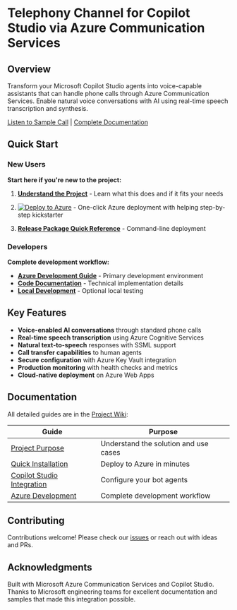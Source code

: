 # Telephony Channel for Copilot Studio via Azure Communication Services

## Overview

Transform your Microsoft Copilot Studio agents into voice-capable assistants that can handle phone calls through Azure Communication Services. Enable natural voice conversations with AI using real-time speech transcription and synthesis.

[Listen to Sample Call](https://github.com/user-attachments/assets/c3f3c304-f743-4eb3-9f28-dd22338489c1) | [Complete Documentation](https://github.com/holgerimbery/ACSforMCS/wiki)

## Quick Start

### New Users
**Start here if you're new to the project:**
1. **[Understand the Project](https://github.com/holgerimbery/ACSforMCS/wiki/Project-Purpose)** - Learn what this does and if it fits your needs

1. [![Deploy to Azure](https://aka.ms/deploytoazurebutton)](https://github.com/holgerimbery/ACSforMCS/wiki/Quick-Installation) - One-click Azure deployment with helping step-by-step kickstarter
2. **[Release Package Quick Reference](https://github.com/holgerimbery/ACSforMCS/wiki/Release-Package-Quick-Reference)** - Command-line deployment

### Developers
**Complete development workflow:**
- **[Azure Development Guide](https://github.com/holgerimbery/ACSforMCS/wiki/Azure-Development)** - Primary development environment
- **[Code Documentation](https://github.com/holgerimbery/ACSforMCS/wiki/Code-Documentation)** - Technical implementation details
- **[Local Development](https://github.com/holgerimbery/ACSforMCS/wiki/Local-Development)** - Optional local testing


## Key Features

- **Voice-enabled AI conversations** through standard phone calls
- **Real-time speech transcription** using Azure Cognitive Services  
- **Natural text-to-speech** responses with SSML support
- **Call transfer capabilities** to human agents
- **Secure configuration** with Azure Key Vault integration
- **Production monitoring** with health checks and metrics
- **Cloud-native deployment** on Azure Web Apps

## Documentation

All detailed guides are in the [Project Wiki](https://github.com/holgerimbery/ACSforMCS/wiki):

| Guide | Purpose |
|-------|---------|
| [Project Purpose](https://github.com/holgerimbery/ACSforMCS/wiki/Project-Purpose) | Understand the solution and use cases |
| [Quick Installation](https://github.com/holgerimbery/ACSforMCS/wiki/Quick-Installation) | Deploy to Azure in minutes |
| [Copilot Studio Integration](https://github.com/holgerimbery/ACSforMCS/wiki/Copilot-Studio-Integration) | Configure your bot agents |
| [Azure Development](https://github.com/holgerimbery/ACSforMCS/wiki/Azure-Development) | Complete development workflow |

## Contributing

Contributions welcome! Please check our [issues](https://github.com/holgerimbery/ACSforMCS/issues) or reach out with ideas and PRs.

## Acknowledgments

Built with Microsoft Azure Communication Services and Copilot Studio. Thanks to Microsoft engineering teams for excellent documentation and samples that made this integration possible. 

